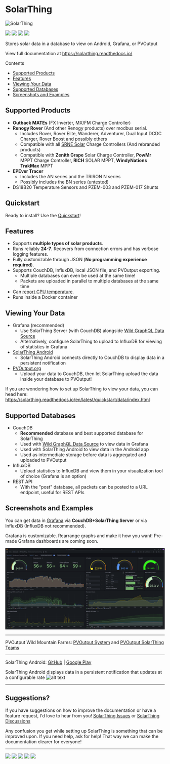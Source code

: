 # SolarThing
![SolarThing](other/docs/solarthing_logo.png "SolarThing")

[![](https://img.shields.io/github/last-commit/wildmountainfarms/solarthing.svg)](https://github.com/wildmountainfarms/solarthing/commits/master)
[![](https://img.shields.io/github/stars/wildmountainfarms/solarthing.svg?style=social)](https://github.com/wildmountainfarms/solarthing/stargazers)
[![](https://img.shields.io/github/v/release/wildmountainfarms/solarthing.svg)](https://github.com/wildmountainfarms/solarthing/releases)
[![](https://img.shields.io/github/release-date/wildmountainfarms/solarthing.svg)](https://github.com/wildmountainfarms/solarthing/releases)

Stores solar data in a database to view on Android, Grafana, or PVOutput

View full documentation at https://solarthing.readthedocs.io/

Contents

* [Supported Products](#supported-products)
* [Features](#features)
* [Viewing Your Data](#viewing-your-data)
* [Supported Databases](#supported-databases)
* [Screenshots and Examples](#screenshots-and-examples)

## Supported Products
* **Outback MATEs** (FX Inverter, MX/FM Charge Controller)
* **Renogy Rover** (And other Renogy products) over modbus serial.
  * Includes Rover, Rover Elite, Wanderer, Adventurer, Dual Input DCDC Charger, Rover Boost and possibly others
  * Compatible with all [SRNE Solar](https://www.srnesolar.com) Charge Controllers (And rebranded products)
  * Compatible with **Zenith Grape** Solar Charge Controller, **PowMr** MPPT Charge Controller, **RICH** SOLAR MPPT, **WindyNations TrakMax** MPPT
* **EPEver Tracer**
  * Includes the AN series and the TRIRON N series
  * Possibly includes the BN series (untested)
* DS18B20 Temperature Sensors and PZEM-003 and PZEM-017 Shunts

## Quickstart
Ready to install? Use the [Quickstart](https://solarthing.readthedocs.io/en/latest/quickstart/install/index.html)!


## Features
* Supports **multiple types of solar products**.
* Runs reliably **24-7**. Recovers from connection errors and has verbose logging features.
* Fully customizable through JSON (**No programming experience required**).
* Supports CouchDB, InfluxDB, local JSON file, and PVOutput exporting.
  * Multiple databases can even be used at the same time!
  * Packets are uploaded in parallel to multiple databases at the same time
* Can [report CPU temperature](https://solarthing.readthedocs.io/en/latest/config/file/base-json/request/cpu-temperature.html).
* Runs inside a Docker container


## Viewing Your Data

* Grafana (recommended)
  * Use SolarThing Server (with CouchDB) alongside [Wild GraphQL Data Source](https://grafana.com/grafana/plugins/retrodaredevil-wildgraphql-datasource/)
  * Alternatively, configure SolarThing to upload to InfluxDB for viewing of statistics in Grafana
* [SolarThing Android](https://play.google.com/store/apps/details?id=me.retrodaredevil.solarthing.android)
  * SolarThing Android connects directly to CouchDB to display data in a persistent notification
* [PVOutput.org](https://pvoutput.org)
  * Upload your data to CouchDB, then let SolarThing upload the data inside your database to PVOutput!

If you are wondering how to set up SolarThing to view your data, you can head here: https://solarthing.readthedocs.io/en/latest/quickstart/data/index.html

## Supported Databases

* CouchDB
  * **Recommended** database and best supported database for SolarThing
  * Used with [Wild GraphQL Data Source](https://grafana.com/grafana/plugins/retrodaredevil-wildgraphql-datasource/) to view data in Grafana
  * Used with SolarThing Android to view data in the Android app
  * Used as intermediate storage before data is aggregated and uploaded to PVOutput
* InfluxDB
  * Upload statistics to InfluxDB and view them in your visualization tool of choice (Grafana is an option)
* REST API
  * With the "post" database, all packets can be posted to a URL endpoint, useful for REST APIs


## Screenshots and Examples

You can get data in [Grafana](https://github.com/grafana/grafana) via **CouchDB+SolarThing Server** or via InfluxDB (InfluxDB not recommended).

Grafana is customizable. Rearrange graphs and make it how you want!
Pre-made Grafana dashboards are coming soon.

![alt text](other/docs/grafana-screenshot-2024-04-21.png "SolarThing with Grafana")

---

PVOutput Wild Mountain Farms: [PVOutput System](https://pvoutput.org/intraday.jsp?sid=72206) and
[PVOutput SolarThing Teams](https://pvoutput.org/listteam.jsp?tid=1528)

---

SolarThing Android: [GitHub](https://github.com/wildmountainfarms/solarthing-android)
|
[Google Play](https://play.google.com/store/apps/details?id=me.retrodaredevil.solarthing.android)

SolarThing Android displays data in a persistent notification that updates at a configurable rate
![alt text](other/docs/solarthing-android-notification-screenshot-1.jpg "SolarThing Android Notification")
<hr/>


## Suggestions?
If you have suggestions on how to improve the documentation or have a feature request, I'd love to
hear from you! 
[SolarThing Issues](https://github.com/wildmountainfarms/solarthing/issues)
or
[SolarThing Discussions](https://github.com/wildmountainfarms/solarthing/discussions)

Any confusion you get while setting up SolarThing is something that can be improved upon.
If you need help, ask for help!
That way we can make the documentation clearer for everyone!

---

[![](https://img.shields.io/badge/author-Lavender%20Shannon-brightgreen.svg)](https://github.com/retrodaredevil)
[![](https://img.shields.io/github/repo-size/wildmountainfarms/solarthing.svg)](#)
[![](https://img.shields.io/github/languages/code-size/wildmountainfarms/solarthing.svg)](#)
[![](https://img.shields.io/librariesio/github/wildmountainfarms/solarthing.svg)](https://libraries.io/github/wildmountainfarms/solarthing)
[![](https://img.shields.io/github/commit-activity/m/wildmountainfarms/solarthing.svg)](#)
